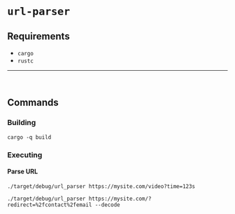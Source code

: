 # `url-parser`

## Requirements

- `cargo`
- `rustc`

---

<br>

## Commands

### Building

```console
cargo -q build
```

### Executing

#### Parse URL

```console
./target/debug/url_parser https://mysite.com/video?time=123s
```

```console
./target/debug/url_parser https://mysite.com/?redirect=%2fcontact%2femail --decode
```

